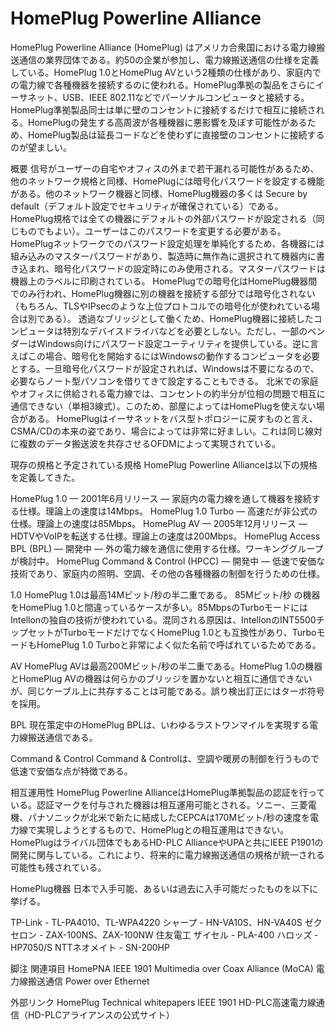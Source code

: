 # HomePlug Powerline Alliance

HomePlug Powerline Alliance (HomePlug) はアメリカ合衆国における電力線搬送通信の業界団体である。約50の企業が参加し、電力線搬送通信の仕様を定義している。HomePlug 1.0とHomePlug AVという2種類の仕様があり、家庭内での電力線で各種機器を接続するのに使われる。HomePlug準拠の製品をさらにイーサネット、USB、IEEE 802.11などでパーソナルコンピュータと接続する。HomePlug準拠製品同士は単に壁のコンセントに接続するだけで相互に接続される。HomePlugの発生する高周波が各種機器に悪影響を及ぼす可能性があるため、HomePlug製品は延長コードなどを使わずに直接壁のコンセントに接続するのが望ましい。

概要
信号がユーザーの自宅やオフィスの外まで若干漏れる可能性があるため、他のネットワーク規格と同様、HomePlugには暗号化パスワードを設定する機能がある。他のネットワーク機器と同様、HomePlug機器の多くは Secure by default（デフォルト設定でセキュリティが確保されている）である。HomePlug規格では全ての機器にデフォルトの外部パスワードが設定される（同じものでもよい）。ユーザーはこのパスワードを変更する必要がある。
HomePlugネットワークでのパスワード設定処理を単純化するため、各機器には組み込みのマスターパスワードがあり、製造時に無作為に選択されて機器内に書き込まれ、暗号化パスワードの設定時にのみ使用される。マスターパスワードは機器上のラベルに印刷されている。
HomePlugでの暗号化はHomePlug機器間でのみ行われ、HomePlug機器に別の機器を接続する部分では暗号化されない（もちろん、TLSやIPsecのような上位プロトコルでの暗号化が使われている場合は別である）。
透過なブリッジとして働くため、HomePlug機器に接続したコンピュータは特別なデバイスドライバなどを必要としない。ただし、一部のベンダーはWindows向けにパスワード設定ユーティリティを提供している。逆に言えばこの場合、暗号化を開始するにはWindowsの動作するコンピュータを必要とする。一旦暗号化パスワードが設定されれば、Windowsは不要になるので、必要ならノート型パソコンを借りてきて設定することもできる。
北米での家庭やオフィスに供給される電力線では、コンセントの約半分が位相の問題で相互に通信できない（単相3線式）。このため、部屋によってはHomePlugを使えない場合がある。
HomePlugはイーサネットをバス型トポロジーに戻すものと言え、CSMA/CDの本来の姿であり、場合によっては非常に好ましい。これは同じ線対に複数のデータ搬送波を共存させるOFDMによって実現されている。

現存の規格と予定されている規格
HomePlug Powerline Allianceは以下の規格を定義してきた。

HomePlug 1.0 — 2001年6月リリース — 家庭内の電力線を通して機器を接続する仕様。理論上の速度は14Mbps。
HomePlug 1.0 Turbo — 高速だが非公式の仕様。理論上の速度は85Mbps。
HomePlug AV — 2005年12月リリース — HDTVやVoIPを転送する仕様。理論上の速度は200Mbps。
HomePlug Access BPL (BPL) — 開発中 — 外の電力線を通信に使用する仕様。ワーキンググループが検討中。
HomePlug Command & Control (HPCC) — 開発中 — 低速で安価な技術であり、家庭内の照明、空調、その他の各種機器の制御を行うための仕様。

1.0
HomePlug 1.0は最高14Mビット/秒の半二重である。
85Mビット/秒 の機器をHomePlug 1.0と間違っているケースが多い。85MbpsのTurboモードにはIntellonの独自の技術が使われている。混同される原因は、IntellonのINT5500チップセットがTurboモードだけでなくHomePlug 1.0とも互換性があり、TurboモードもHomePlug 1.0 Turboと非常によく似た名前で呼ばれているためである。

AV
HomePlug AVは最高200Mビット/秒の半二重である。HomePlug 1.0の機器とHomePlug AVの機器は何らかのブリッジを置かないと相互に通信できないが、同じケーブル上に共存することは可能である。誤り検出訂正にはターボ符号を採用。

BPL
現在策定中のHomePlug BPLは、いわゆるラストワンマイルを実現する電力線搬送通信である。

Command & Control
Command & Controlは、空調や暖房の制御を行うもので低速で安価な点が特徴である。

相互運用性
HomePlug Powerline AllianceはHomePlug準拠製品の認証を行っている。認証マークを付与された機器は相互運用可能とされる。ソニー、三菱電機、パナソニックが北米で新たに結成したCEPCAは170Mビット/秒の速度を電力線で実現しようとするもので、HomePlugとの相互運用はできない。
HomePlugはライバル団体でもあるHD-PLC AllianceやUPAと共にIEEE P1901の開発に関与している。これにより、将来的に電力線搬送通信の規格が統一される可能性も残されている。

HomePlug機器
日本で入手可能、あるいは過去に入手可能だったものを以下に挙げる。

TP-Link - TL-PA4010、TL-WPA4220
シャープ - HN-VA10S、HN-VA40S
ゼクセロン - ZAX-100NS、ZAX-100NW
住友電工
ザイセル - PLA-400
ハロッズ - HP7050/S
NTTネオメイト - SN-200HP

脚注
関連項目
HomePNA
IEEE 1901
Multimedia over Coax Alliance (MoCA)
電力線搬送通信
Power over Ethernet

外部リンク
HomePlug
Technical whitepapers
IEEE 1901
HD-PLC高速電力線通信（HD-PLCアライアンスの公式サイト）